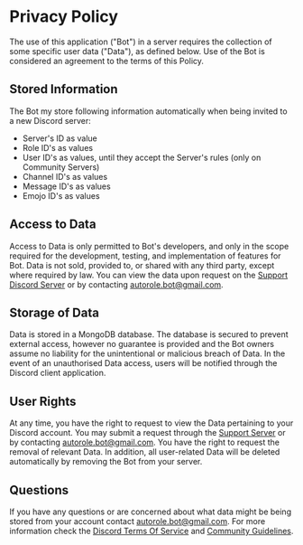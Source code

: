 # Privacy Policy

The use of this application ("Bot") in a server requires the collection of some specific user data ("Data"), as defined below. Use of the Bot is considered an agreement to the terms of this Policy. 

## Stored Information

The Bot my store following information automatically when being invited to a new Discord server:

- Server's ID as value
- Role ID's as values
- User ID's as values, until they accept the Server's rules (only on Community Servers)
- Channel ID's as values
- Message ID's as values
- Emojo ID's as values

## Access to Data

Access to Data is only permitted to Bot's developers, and only in the scope required for the development, testing, and implementation of features for Bot. Data is not sold, provided to, or shared with any third party, except where required by law. You can view the data upon request on the [Support Discord Server](https://discord.gg/hnGRp2Y) or by contacting <autorole.bot@gmail.com>.

## Storage of Data

Data is stored in a MongoDB database. The database is secured to prevent external access, however no guarantee is provided and the Bot owners assume no liability for the unintentional or malicious breach of Data. In the event of an unauthorised Data access, users will be notified through the Discord client application.

## User Rights

At any time, you have the right to request to view the Data pertaining to your Discord account. You may submit a request through the [Support Server](https://discord.gg/hnGRp2Y) or by contacting <autorole.bot@gmail.com>. You have the right to request the removal of relevant Data. In addition, all user-related Data will be deleted automatically by removing the Bot from your server.

## Questions

If you have any questions or are concerned about what data might be being stored from your account contact <autorole.bot@gmail.com>. For more information check the [Discord Terms Of Service](https://discord.com/terms) and [Community Guidelines](https://discord.com/guidelines).
